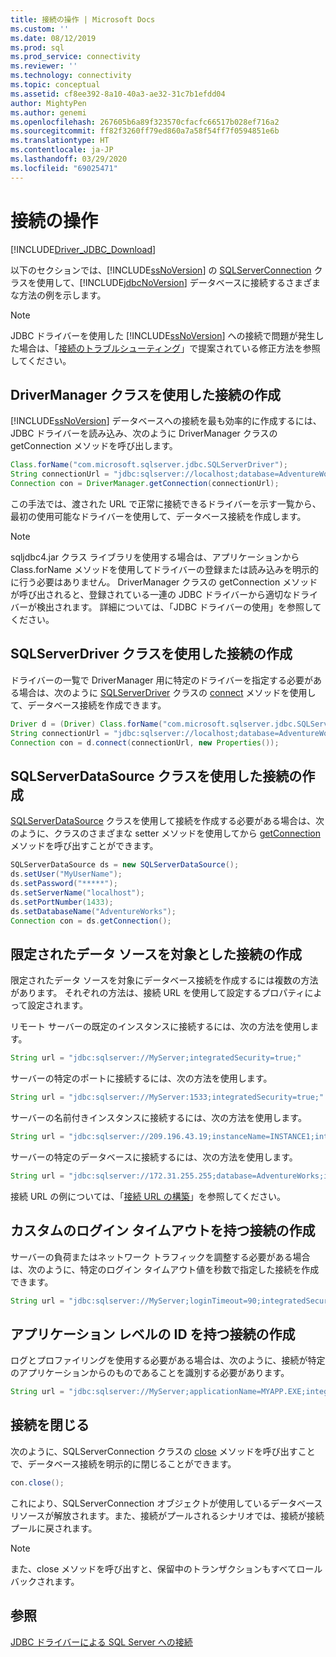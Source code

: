 ```yaml
---
title: 接続の操作 | Microsoft Docs
ms.custom: ''
ms.date: 08/12/2019
ms.prod: sql
ms.prod_service: connectivity
ms.reviewer: ''
ms.technology: connectivity
ms.topic: conceptual
ms.assetid: cf8ee392-8a10-40a3-ae32-31c7b1efdd04
author: MightyPen
ms.author: genemi
ms.openlocfilehash: 267605b6a89f323570cfacfc66517b028ef716a2
ms.sourcegitcommit: ff82f3260ff79ed860a7a58f54ff7f0594851e6b
ms.translationtype: HT
ms.contentlocale: ja-JP
ms.lasthandoff: 03/29/2020
ms.locfileid: "69025471"
---
```

# <a name="working-with-a-connection"></a>接続の操作

[!INCLUDE[Driver_JDBC_Download](../../includes/driver_jdbc_download.md)]

以下のセクションでは、[!INCLUDE[ssNoVersion](../../includes/ssnoversion-md.md)] の [SQLServerConnection](../../connect/jdbc/reference/sqlserverconnection-class.md) クラスを使用して、[!INCLUDE[jdbcNoVersion](../../includes/jdbcnoversion_md.md)] データベースに接続するさまざまな方法の例を示します。

> [!NOTE]  
> JDBC ドライバーを使用した [!INCLUDE[ssNoVersion](../../includes/ssnoversion-md.md)] への接続で問題が発生した場合は、「[接続のトラブルシューティング](../../connect/jdbc/troubleshooting-connectivity.md)」で提案されている修正方法を参照してください。

## <a name="creating-a-connection-by-using-the-drivermanager-class"></a>DriverManager クラスを使用した接続の作成

[!INCLUDE[ssNoVersion](../../includes/ssnoversion-md.md)] データベースへの接続を最も効率的に作成するには、JDBC ドライバーを読み込み、次のように DriverManager クラスの getConnection メソッドを呼び出します。

```java
Class.forName("com.microsoft.sqlserver.jdbc.SQLServerDriver");  
String connectionUrl = "jdbc:sqlserver://localhost;database=AdventureWorks;integratedSecurity=true;"  
Connection con = DriverManager.getConnection(connectionUrl);  
```

この手法では、渡された URL で正常に接続できるドライバーを示す一覧から、最初の使用可能なドライバーを使用して、データベース接続を作成します。

> [!NOTE]  
> sqljdbc4.jar クラス ライブラリを使用する場合は、アプリケーションから Class.forName メソッドを使用してドライバーの登録または読み込みを明示的に行う必要はありません。 DriverManager クラスの getConnection メソッドが呼び出されると、登録されている一連の JDBC ドライバーから適切なドライバーが検出されます。 詳細については、「JDBC ドライバーの使用」を参照してください。

## <a name="creating-a-connection-by-using-the-sqlserverdriver-class"></a>SQLServerDriver クラスを使用した接続の作成

ドライバーの一覧で DriverManager 用に特定のドライバーを指定する必要がある場合は、次のように [SQLServerDriver](../../connect/jdbc/reference/connect-method-sqlserverdriver.md) クラスの [connect](../../connect/jdbc/reference/sqlserverdriver-class.md) メソッドを使用して、データベース接続を作成できます。

```java
Driver d = (Driver) Class.forName("com.microsoft.sqlserver.jdbc.SQLServerDriver").newInstance();  
String connectionUrl = "jdbc:sqlserver://localhost;database=AdventureWorks;integratedSecurity=true;"  
Connection con = d.connect(connectionUrl, new Properties());  
```

## <a name="creating-a-connection-by-using-the-sqlserverdatasource-class"></a>SQLServerDataSource クラスを使用した接続の作成

[SQLServerDataSource](../../connect/jdbc/reference/sqlserverdatasource-class.md) クラスを使用して接続を作成する必要がある場合は、次のように、クラスのさまざまな setter メソッドを使用してから [getConnection](../../connect/jdbc/reference/getconnection-method.md) メソッドを呼び出すことができます。

```java
SQLServerDataSource ds = new SQLServerDataSource();  
ds.setUser("MyUserName");  
ds.setPassword("*****");  
ds.setServerName("localhost");  
ds.setPortNumber(1433);
ds.setDatabaseName("AdventureWorks");  
Connection con = ds.getConnection();  
```

## <a name="creating-a-connection-that-targets-a-very-specific-data-source"></a>限定されたデータ ソースを対象とした接続の作成

限定されたデータ ソースを対象にデータベース接続を作成するには複数の方法があります。 それぞれの方法は、接続 URL を使用して設定するプロパティによって設定されます。

リモート サーバーの既定のインスタンスに接続するには、次の方法を使用します。

```java
String url = "jdbc:sqlserver://MyServer;integratedSecurity=true;"
```

サーバーの特定のポートに接続するには、次の方法を使用します。

```java
String url = "jdbc:sqlserver://MyServer:1533;integratedSecurity=true;"
```

サーバーの名前付きインスタンスに接続するには、次の方法を使用します。

```java
String url = "jdbc:sqlserver://209.196.43.19;instanceName=INSTANCE1;integratedSecurity=true;"
```

サーバーの特定のデータベースに接続するには、次の方法を使用します。

```java
String url = "jdbc:sqlserver://172.31.255.255;database=AdventureWorks;integratedSecurity=true;"
```

接続 URL の例については、「[接続 URL の構築](../../connect/jdbc/building-the-connection-url.md)」を参照してください。

## <a name="creating-a-connection-with-a-custom-login-time-out"></a>カスタムのログイン タイムアウトを持つ接続の作成

サーバーの負荷またはネットワーク トラフィックを調整する必要がある場合は、次のように、特定のログイン タイムアウト値を秒数で指定した接続を作成できます。

```java
String url = "jdbc:sqlserver://MyServer;loginTimeout=90;integratedSecurity=true;"
```

## <a name="create-a-connection-with-application-level-identity"></a>アプリケーション レベルの ID を持つ接続の作成

ログとプロファイリングを使用する必要がある場合は、次のように、接続が特定のアプリケーションからのものであることを識別する必要があります。

```java
String url = "jdbc:sqlserver://MyServer;applicationName=MYAPP.EXE;integratedSecurity=true;"
```

## <a name="closing-a-connection"></a>接続を閉じる

次のように、SQLServerConnection クラスの [close](../../connect/jdbc/reference/close-method-sqlserverconnection.md) メソッドを呼び出すことで、データベース接続を明示的に閉じることができます。

```java
con.close();
```

これにより、SQLServerConnection オブジェクトが使用しているデータベース リソースが解放されます。また、接続がプールされるシナリオでは、接続が接続プールに戻されます。

> [!NOTE]  
> また、close メソッドを呼び出すと、保留中のトランザクションもすべてロールバックされます。

## <a name="see-also"></a>参照

[JDBC ドライバーによる SQL Server への接続](../../connect/jdbc/connecting-to-sql-server-with-the-jdbc-driver.md)
